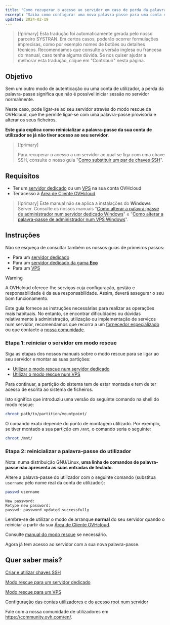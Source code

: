```yaml
---
title: "Como recuperar o acesso ao servidor em caso de perda da palavra-passe do utilizador"
excerpt: "Saiba como configurar uma nova palavra-passe para uma conta de utilizador num sistema operativo GNU/Linux com o modo rescue OVHcloud"
updated: 2024-02-19
---
```


> [!primary]
> Esta tradução foi automaticamente gerada pelo nosso parceiro SYSTRAN. Em certos casos, poderão ocorrer formulações imprecisas, como por exemplo nomes de botões ou detalhes técnicos. Recomendamos que consulte a versão inglesa ou francesa do manual, caso tenha alguma dúvida. Se nos quiser ajudar a melhorar esta tradução, clique em "Contribuir" nesta página.
>

## Objetivo

Sem um outro modo de autenticação ou uma conta de utilizador, a perda da palavra-passe significa que não é possível iniciar sessão no servidor normalmente.

Neste caso, pode ligar-se ao seu servidor através do modo rescue da OVHcloud, que lhe permite ligar-se com uma palavra-passe provisória e alterar os seus ficheiros.

**Este guia explica como reinicializar a palavra-passe da sua conta de utilizador se já não tiver acesso ao seu servidor.**

> [!primary]
>
> Para recuperar o acesso a um servidor ao qual se liga com uma chave SSH, consulte o nosso guia "[Como substituir um par de chaves SSH](/pages/bare_metal_cloud/dedicated_servers/replacing-lost-ssh-key)".
>

## Requisitos

- Ter um [servidor dedicado](https://www.ovhcloud.com/pt/bare-metal/) ou um [VPS](https://www.ovhcloud.com/pt/vps/) na sua conta OVHcloud
- Ter acesso à [Área de Cliente OVHcloud](/links/manager)

> [!primary]
> Este manual não se aplica a instalações do **Windows** Server. Consulte os nossos manuais "[Como alterar a palavra-passe de administrador num servidor dedicado Windows](/pages/bare_metal_cloud/dedicated_servers/rcw-changing-admin-password-on-windows)" e "[Como alterar a palavra-passe de administrador num VPS Windows](/pages/bare_metal_cloud/virtual_private_servers/resetting_a_windows_password)".
>

## Instruções

Não se esqueça de consultar também os nossos guias de primeiros passos:

- Para um [servidor dedicado](/pages/bare_metal_cloud/dedicated_servers/getting-started-with-dedicated-server)
- Para um [servidor dedicado da gama **Eco**](/pages/bare_metal_cloud/dedicated_servers/getting-started-with-dedicated-server-eco)
- Para um [VPS](/pages/bare_metal_cloud/virtual_private_servers/starting_with_a_vps)

> [!warning]
>
> A OVHcloud oferece-lhe serviços cuja configuração, gestão e responsabilidade é da sua responsabilidade. Assim, deverá assegurar o seu bom funcionamento.
>
> Este guia fornece as instruções necessárias para realizar as operações mais habituais. No entanto, se encontrar dificuldades ou dúvidas relativamente à administração, utilização ou implementação de serviços num servidor, recomendamos que recorra a um [fornecedor especializado](/links/partner) ou que contacte a [nossa comunidade](https://community.ovh.com/en/).
>

<a name="step1"></a>

### Etapa 1: reiniciar o servidor em modo rescue

Siga as etapas dos nossos manuais sobre o modo rescue para se ligar ao seu servidor e montar as suas partições:

- [Utilizar o modo rescue num servidor dedicado](/pages/bare_metal_cloud/dedicated_servers/rescue_mode)
- [Utilizar o modo rescue num VPS](/pages/bare_metal_cloud/virtual_private_servers/rescue)

Para continuar, a partição do sistema tem de estar montada e tem de ter acesso de escrita ao sistema de ficheiros.

Isto significa que introduziu uma versão do seguinte comando na shell do modo rescue:

```bash
chroot path/to/partition/mountpoint/
```

O comando exato depende do ponto de montagem utilizado. Por exemplo, se tiver montado a sua partição em `/mnt`, o comando seria o seguinte:

```bash
chroot /mnt/
```

### Etapa 2: reinicializar a palavra-passe do utilizador

Nota: numa distribuição GNU/Linux, **uma linha de comandos de palavra-passe não apresenta as suas entradas de teclado**.

Altere a palavra-passe do utilizador com o seguinte comando (substitua `username` pelo nome real da conta de utilizador):

```bash
passwd username
```

```text
New password: 
Retype new password:
passwd: password updated successfully
```

Lembre-se de utilizar o modo de arranque **normal** do seu servidor quando o reiniciar a partir da sua [Área de Cliente OVHcloud](/links/manager).

Consulte [manual do modo rescue](#step1) se necessário.

Agora já tem acesso ao servidor com a sua nova palavra-passe.

## Quer saber mais?

[Criar e utilizar chaves SSH](/pages/bare_metal_cloud/dedicated_servers/creating-ssh-keys-dedicated)

[Modo rescue para um servidor dedicado](/pages/bare_metal_cloud/dedicated_servers/rescue_mode)

[Modo rescue para um VPS](/pages/bare_metal_cloud/virtual_private_servers/rescue)

[Configuração das contas utilizadores e do acesso root num servidor](/pages/bare_metal_cloud/dedicated_servers/changing_root_password_linux_ds)

Fale com a nossa comunidade de utilizadores em <https://community.ovh.com/en/>.